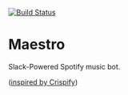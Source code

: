 [![Build Status](https://travis-ci.org/smashingboxes/maestro.svg?branch=master)](https://travis-ci.org/smashingboxes/maestro)
# Maestro
Slack-Powered Spotify music bot.

([inspired by Crispify](https://github.com/crispymtn/crispyfi))
